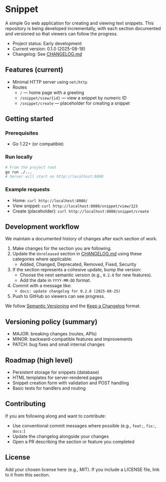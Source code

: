 # Snippet

A simple Go web application for creating and viewing text snippets. This repository is being developed incrementally, with each section documented and versioned so that viewers can follow the progress.

- Project status: Early development
- Current version: 0.1.0 (2025-08-18)
- Changelog: See [CHANGELOG.md](./CHANGELOG.md)

## Features (current)
- Minimal HTTP server using `net/http`
- Routes
  - `/` — home page with a greeting
  - `/snippet/view/{id}` — view a snippet by numeric ID
  - `/snippet/create` — placeholder for creating a snippet

## Getting started

### Prerequisites
- Go 1.22+ (or compatible)

### Run locally
```bash
# From the project root
go run ./...
# Server will start on http://localhost:8080
```

### Example requests
- Home: `curl http://localhost:8080/`
- View snippet: `curl http://localhost:8080/snippet/view/123`
- Create (placeholder): `curl http://localhost:8080/snippet/create`

## Development workflow
We maintain a documented history of changes after each section of work.

1. Make changes for the section you are following.
2. Update the `Unreleased` section in [CHANGELOG.md](./CHANGELOG.md) using these categories where applicable:
   - Added, Changed, Deprecated, Removed, Fixed, Security
3. If the section represents a cohesive update, bump the version:
   - Choose the next semantic version (e.g., `0.2.0` for new features).
   - Add the date in `YYYY-MM-DD` format.
4. Commit with a message like:
   - `docs: update changelog for 0.2.0 (2025-08-25)`
5. Push to GitHub so viewers can see progress.

We follow [Semantic Versioning](https://semver.org/) and the [Keep a Changelog](https://keepachangelog.com/) format.

## Versioning policy (summary)
- MAJOR: breaking changes (routes, APIs)
- MINOR: backward-compatible features and improvements
- PATCH: bug fixes and small internal changes

## Roadmap (high level)
- Persistent storage for snippets (database)
- HTML templates for server-rendered pages
- Snippet creation form with validation and POST handling
- Basic tests for handlers and routing

## Contributing
If you are following along and want to contribute:
- Use conventional commit messages where possible (e.g., `feat:`, `fix:`, `docs:`)
- Update the changelog alongside your changes
- Open a PR describing the section or feature you completed

## License
Add your chosen license here (e.g., MIT). If you include a LICENSE file, link to it from this section.

